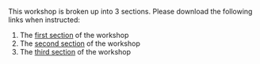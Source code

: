This workshop is broken up into 3 sections. Please download the following links when instructed:
1.	The [first section](https://www.dropbox.com/sh/uod0q2rvm9sou39/AACiEYb0BjKYZQAPZ0l9mmlBa?dl=0) of the workshop 
2.	The [second section](https://www.dropbox.com/sh/ktjvsj1eoij311m/AABnK490ZjtydxgU4a344Yrsa?dl=0) of the workshop
3.	The [third section](https://www.dropbox.com/sh/5yum110umj2bj5y/AABo2744r1LXDLC5bnz4RKk-a?dl=0) of the workshop
 

